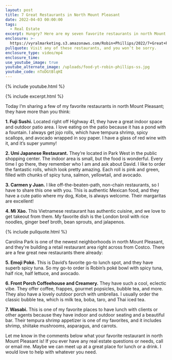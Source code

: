 ```yaml
---
layout: post
title: 7 Great Restaurants in North Mount Pleasant
date: 2022-04-03 00:00:00
tags:
  - Real Estate
excerpt: Hungry? Here are my seven favorite restaurants in north Mount Pleasant.
enclosure: >-
  https://vyralmarketing.s3.amazonaws.com/Robin+Phillips/2022/7+Great+Restaurants+in+North+Mount+Pleasant.mp4
pullquote: Visit any of these restaurants, and you won’t be sorry.
enclosure_type: video/mp4
enclosure_time:
use_youtube_image: true
youtube_alternate_image: /uploads/food-yt-robin-phillips-ss.jpg
youtube_code: nToDGtBlqHI
---
```

{% include youtube.html %}

{% include excerpt.html %}

Today I’m sharing a few of my favorite restaurants in north Mount Pleasant; they have more than you think:

**1\. Fuji Sushi.** Located right off Highway 41, they have a great indoor space and outdoor patio area. I love eating on the patio because it has a pond with a fountain. I always get jojo rolls, which have tempura shrimp, spicy scallops, and avocado wrapped in soy paper. I have a glass of red wine with it, and it’s super yummy\!

**2\. Umi Japanese Restaurant.** They’re located in Park West in the public shopping center. The indoor area is small, but the food is wonderful. Every time I go there, they remember who I am and ask about David. I like to order the fantastic rolls, which look pretty amazing. Each roll is pink and green, filled with chunks of spicy tuna, salmon, yellowtail, and avocado.

**3\. Carmen y Juan.** I like off-the-beaten-path, non-chain restaurants, so I have to share this one with you. This is authentic Mexican food, and they have a cute patio where my dog, Kobe, is always welcome. Their margaritas are excellent\!

**4\. M&igrave; X&agrave;o.** This Vietnamese restaurant has authentic cuisine, and we love to get takeout from them. My favorite dish is the London broil with rice noodles, ginger beef broth, bean sprouts, and jalapenos.

{% include pullquote.html %}

Carolina Park is one of the newest neighborhoods in north Mount Pleasant, and they're building a retail restaurant area right across from Costco. There are a few great new restaurants there already:

**5\. Emoji Poké.** This is David’s favorite go-to lunch spot, and they have superb spicy tuna. So my go-to order is Robin’s poké bowl with spicy tuna, half rice, half lettuce, and avocado.&nbsp;

**6\. Front Porch Coffeehouse and Creamery.** They have such a cool, eclectic vibe. They offer coffee, frappes, gourmet popsicles, bubble tea, and more. They also have a lovely outdoor porch with umbrellas. I usually order the classic bubble tea, which is milk tea, boba, taro, and Thai iced tea.&nbsp;

**7\. Wasabi.** This is one of my favorite places to have lunch with clients or other agents because they have indoor and outdoor seating and a beautiful bar. Their tempura shrimp appetizer is one of my favorites, and it includes shrimp, shiitake mushrooms, asparagus, and carrots.&nbsp;

Let me know in the comments below what your favorite restaurant in north Mount Pleasant is\! If you ever have any real estate questions or needs, call or email me. Maybe we can meet up at a great place for lunch or a drink. I would love to help with whatever you need.
